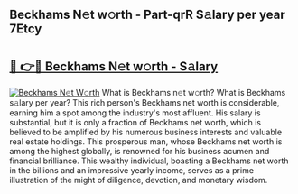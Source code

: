 ## Beckhams N𝚎t w𝚘rth - Part-qrR S𝚊lary per year 7Etcy

# <h2><a href="http://gc2aex.nevu.top/?p=Beckhams">🔗 👉🔴 Beckhams N𝚎t w𝚘rth - S𝚊lary</a></h2>

[![Beckhams N𝚎t W𝚘rth](https://i.imgur.com/Oavwk0R.jpeg)](http://gc2aex.nevu.top/?p=Beckhams)
What is Beckhams n𝚎t w𝚘rth? What is Beckhams s𝚊lary per year?
This rich person's Beckhams net worth is considerable, earning him a spot among the industry's most affluent. His salary is substantial, but it is only a fraction of Beckhams net worth, which is believed to be amplified by his numerous business interests and valuable real estate holdings. This prosperous man, whose Beckhams net worth is among the highest globally, is renowned for his business acumen and financial brilliance. This wealthy individual, boasting a Beckhams net worth in the billions and an impressive yearly income, serves as a prime illustration of the might of diligence, devotion, and monetary wisdom.

